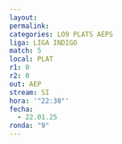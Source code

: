 ```yaml
---
layout: 
permalink: 
categories: LO9 PLATS AEPS
liga: LIGA INDIGO
match: 5
local: PLAT
r1: 0
r2: 0
out: AEP
stream: SI
hora: '"22:30"'
fecha:
  - 22.01.25
ronda: "9"
---
```

